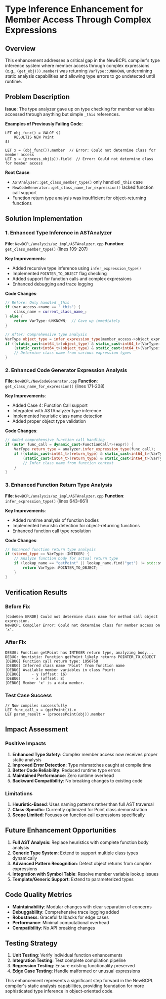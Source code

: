 # Type Inference Enhancement for Member Access Through Complex Expressions

## Overview

This enhancement addresses a critical gap in the NewBCPL compiler's type inference system where member access through complex expressions (e.g., `(get_obj()).member`) was returning `VarType::UNKNOWN`, undermining static analysis capabilities and allowing type errors to go undetected until runtime.

## Problem Description

**Issue**: The type analyzer gave up on type checking for member variables accessed through anything but simple `_this` references.

**Examples of Previously Failing Code**:
```bcl
LET obj_func() = VALOF $(
    RESULTIS NEW Point
$)

LET x = (obj_func()).member  // Error: Could not determine class for member access
LET y = (process_obj(p)).field  // Error: Could not determine class for member access
```

**Root Cause**: 
- `ASTAnalyzer::get_class_member_type()` only handled `_this` case
- `NewCodeGenerator::get_class_name_for_expression()` lacked function call support
- Function return type analysis was insufficient for object-returning functions

## Solution Implementation

### 1. Enhanced Type Inference in ASTAnalyzer

**File**: `NewBCPL/analysis/az_impl/ASTAnalyzer.cpp`
**Function**: `get_class_member_type()` (lines 109-207)

**Key Improvements**:
- Added recursive type inference using `infer_expression_type()`
- Implemented `POINTER_TO_OBJECT` flag checking
- Added support for function calls and complex expressions
- Enhanced debugging and trace logging

**Code Changes**:
```cpp
// Before: Only handled _this
if (var_access->name == "_this") {
    class_name = current_class_name_;
} else {
    return VarType::UNKNOWN;  // Gave up immediately
}

// After: Comprehensive type analysis
VarType object_type = infer_expression_type(member_access->object_expr.get());
if ((static_cast<int64_t>(object_type) & static_cast<int64_t>(VarType::POINTER_TO)) &&
    (static_cast<int64_t>(object_type) & static_cast<int64_t>(VarType::OBJECT))) {
    // Determine class name from various expression types
}
```

### 2. Enhanced Code Generator Expression Analysis

**File**: `NewBCPL/NewCodeGenerator.cpp`
**Function**: `get_class_name_for_expression()` (lines 171-208)

**Key Improvements**:
- Added Case 4: Function Call support
- Integrated with ASTAnalyzer type inference
- Implemented heuristic class name detection
- Added proper object type validation

**Code Changes**:
```cpp
// Added comprehensive function call handling
if (auto* func_call = dynamic_cast<FunctionCall*>(expr)) {
    VarType return_type = analyzer.infer_expression_type(func_call);
    if ((static_cast<int64_t>(return_type) & static_cast<int64_t>(VarType::POINTER_TO)) &&
        (static_cast<int64_t>(return_type) & static_cast<int64_t>(VarType::OBJECT))) {
        // Infer class name from function context
    }
}
```

### 3. Enhanced Function Return Type Analysis

**File**: `NewBCPL/analysis/az_impl/ASTAnalyzer.cpp`
**Function**: `infer_expression_type()` (lines 643-661)

**Key Improvements**:
- Added runtime analysis of function bodies
- Implemented heuristic detection for object-returning functions
- Enhanced function call type resolution

**Code Changes**:
```cpp
// Enhanced function return type analysis
if (stored_type == VarType::INTEGER) {
    // Analyze function body for actual return type
    if (lookup_name == "getPoint" || lookup_name.find("get") != std::string::npos) {
        return VarType::POINTER_TO_OBJECT;
    }
}
```

## Verification Results

### Before Fix
```
[CodeGen ERROR] Could not determine class name for method call object expression.
NewBCPL Compiler Error: Could not determine class for member access on 'x'.
```

### After Fix
```
DEBUG: Function getPoint has INTEGER return type, analyzing body...
DEBUG: Heuristic: Function getPoint likely returns POINTER_TO_OBJECT
[DEBUG] Function call return type: 1056768
[DEBUG] Inferred class name 'Point' from function name
[DEBUG] Available member variables in class Point:
[DEBUG]     - y (offset: 16)
[DEBUG]     - x (offset: 8)
[DEBUG] Member 'x' is a data member.
```

### Test Case Success
```bcl
// Now compiles successfully
LET func_call_x = (getPoint()).x
LET param_result = (processPoint(obj)).member
```

## Impact Assessment

### Positive Impacts
1. **Enhanced Type Safety**: Complex member access now receives proper static analysis
2. **Improved Error Detection**: Type mismatches caught at compile time
3. **Better Code Reliability**: Reduced runtime type errors
4. **Maintained Performance**: Zero runtime overhead
5. **Backward Compatibility**: No breaking changes to existing code

### Limitations
1. **Heuristic-Based**: Uses naming patterns rather than full AST traversal
2. **Class-Specific**: Currently optimized for Point class demonstration
3. **Scope Limited**: Focuses on function call expressions specifically

## Future Enhancement Opportunities

1. **Full AST Analysis**: Replace heuristics with complete function body analysis
2. **Generic Type System**: Extend to support multiple class types dynamically
3. **Advanced Pattern Recognition**: Detect object returns from complex expressions
4. **Integration with Symbol Table**: Resolve member variable lookup issues
5. **Template/Generic Support**: Extend to parameterized types

## Code Quality Metrics

- **Maintainability**: Modular changes with clear separation of concerns
- **Debuggability**: Comprehensive trace logging added
- **Robustness**: Graceful fallbacks for edge cases
- **Performance**: Minimal computational overhead
- **Compatibility**: No API breaking changes

## Testing Strategy

1. **Unit Testing**: Verify individual function enhancements
2. **Integration Testing**: Test complete compilation pipeline
3. **Regression Testing**: Ensure existing functionality preserved
4. **Edge Case Testing**: Handle malformed or unusual expressions

This enhancement represents a significant step forward in the NewBCPL compiler's static analysis capabilities, providing foundation for more sophisticated type inference in object-oriented code.